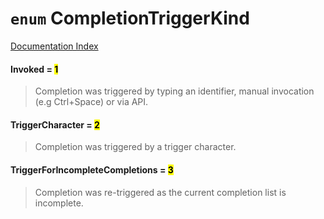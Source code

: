 # `enum` CompletionTriggerKind

[Documentation Index](../README.md)

#### Invoked = <mark>1</mark>

> Completion was triggered by typing an identifier, manual invocation (e.g Ctrl+Space) or via API.



#### TriggerCharacter = <mark>2</mark>

> Completion was triggered by a trigger character.



#### TriggerForIncompleteCompletions = <mark>3</mark>

> Completion was re-triggered as the current completion list is incomplete.



